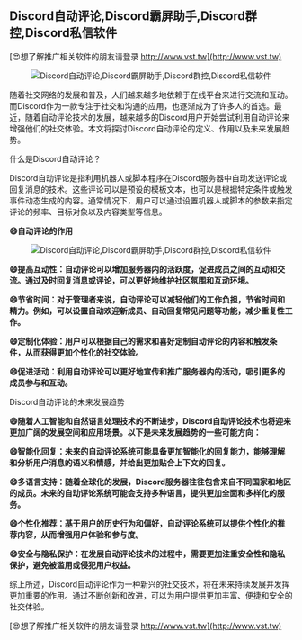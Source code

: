 ## **Discord自动评论,Discord霸屏助手,Discord群控,Discord私信软件**

[😍想了解推广相关软件的朋友请登录 http://www.vst.tw](http://www.vst.tw)

 <center><img src="https://vst.tw/MP4/tuiguang/png/0.png" alt="Discord自动评论,Discord霸屏助手,Discord群控,Discord私信软件"></center>

随着社交网络的发展和普及，人们越来越多地依赖于在线平台来进行交流和互动。而Discord作为一款专注于社交和沟通的应用，也逐渐成为了许多人的首选。最近，随着自动评论技术的发展，越来越多的Discord用户开始尝试利用自动评论来增强他们的社交体验。本文将探讨Discord自动评论的定义、作用以及未来发展趋势。

什么是Discord自动评论？

Discord自动评论是指利用机器人或脚本程序在Discord服务器中自动发送评论或回复消息的技术。这些评论可以是预设的模板文本，也可以是根据特定条件或触发事件动态生成的内容。通常情况下，用户可以通过设置机器人或脚本的参数来指定评论的频率、目标对象以及内容类型等信息。

**😄自动评论的作用**

 <center><img src="https://vst.tw/MP4/tuiguang/png/1.png" alt="Discord自动评论,Discord霸屏助手,Discord群控,Discord私信软件"></center>

**😄提高互动性：自动评论可以增加服务器内的活跃度，促进成员之间的互动和交流。通过及时回复消息或评论，可以更好地维护社区氛围和互动环境。**

**😄节省时间：对于管理者来说，自动评论可以减轻他们的工作负担，节省时间和精力。例如，可以设置自动欢迎新成员、自动回复常见问题等功能，减少重复性工作。**

**😄定制化体验：用户可以根据自己的需求和喜好定制自动评论的内容和触发条件，从而获得更加个性化的社交体验。**

**😄促进活动：利用自动评论可以更好地宣传和推广服务器内的活动，吸引更多的成员参与和互动。**

Discord自动评论的未来发展趋势

**😄随着人工智能和自然语言处理技术的不断进步，Discord自动评论技术也将迎来更加广阔的发展空间和应用场景。以下是未来发展趋势的一些可能方向：**

**😄智能化回复：未来的自动评论系统可能具备更加智能化的回复能力，能够理解和分析用户消息的语义和情感，并给出更加贴合上下文的回复。**

**😄多语言支持：随着全球化的发展，Discord服务器往往包含来自不同国家和地区的成员。未来的自动评论系统可能会支持多种语言，提供更加全面和多样化的服务。**

**😄个性化推荐：基于用户的历史行为和偏好，自动评论系统可以提供个性化的推荐内容，从而增强用户体验和参与度。**

**😄安全与隐私保护：在发展自动评论技术的过程中，需要更加注重安全性和隐私保护，避免被滥用或侵犯用户权益。**

综上所述，Discord自动评论作为一种新兴的社交技术，将在未来持续发展并发挥更加重要的作用。通过不断创新和改进，可以为用户提供更加丰富、便捷和安全的社交体验。

[😍想了解推广相关软件的朋友请登录 http://www.vst.tw](http://www.vst.tw)



